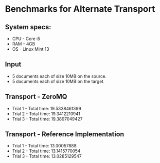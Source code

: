 Benchmarks for Alternate Transport
==================================

## System specs:

* CPU - Core i5
* RAM - 4GB
* OS  - Linux Mint 13

## Input

* 5 documents each of size 10MB on the source.
* 5 documents each of size 10MB on the target.

## Transport - ZeroMQ

* Trial 1 - Total time:  19.5338461399
* Trial 2 - Total time:  19.3412210941
* Trial 3 - Total time:  19.3897049427

## Transport - Reference Implementation

* Trial 1 - Total time:  13.00057888
* Trial 2 - Total time:  13.1415770054
* Trial 3 - Total time:  13.0285129547
